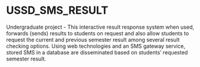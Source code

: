 # USSD_SMS_RESULT
Undergraduate project - This interactive result response system when used, forwards (sends) results to students on request and also allow students to request the current and previous semester result among several result checking options. Using web technologies and an SMS gateway service, stored SMS in a database are disseminated based on students’ requested semester result.
